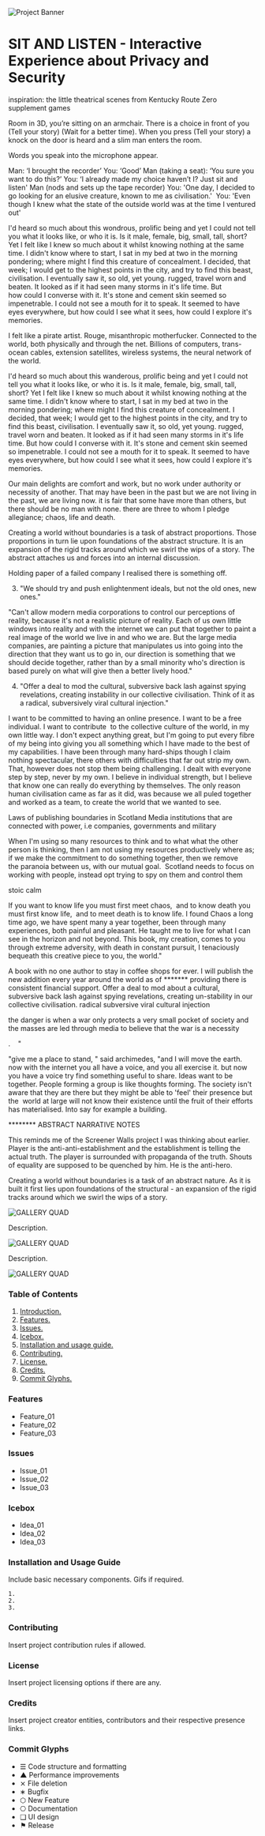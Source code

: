 ![Project Banner](/assets/template_visuals/temp-banner.png)

<a name="intro"></a>
# SIT AND LISTEN - Interactive Experience about Privacy and Security
inspiration: the little theatrical scenes from Kentucky Route Zero supplement games

Room in 3D, you’re sitting on an armchair. There is a choice in front of you (Tell your story) (Wait for a better time). When you press (Tell your story) a knock on the door is heard and a slim man enters the room.

Words you speak into the microphone appear.

Man: ‘I brought the recorder’
You: ‘Good’
Man (taking a seat): ‘You sure you want to do this?’
You: ‘I already made my choice haven’t I? Just sit and listen'
Man (nods and sets up the tape recorder)
You: 'One day, I decided to go looking for an elusive creature, known to me as civilisation.' 
You: 'Even though I knew what the state of the outside world was at the time I ventured out'

I'd heard so much about this wondrous, prolific being and yet I could not tell you what it looks like, or who it is. Is it male, female, big, small, tall, short? Yet I felt like I knew so much about it whilst knowing nothing at the same time. I didn't know where to start, I sat in my bed at two in the morning pondering; where might I find this creature of concealment. I decided, that week; I would get to the highest points in the city, and try to find this beast, civilisation. I eventually saw it, so old, yet young. rugged, travel worn and beaten. It looked as if it had seen many storms in it's life time. But how could I converse with it. It's stone and cement skin seemed so impenetrable. I could not see a mouth for it to speak. It seemed to have eyes everywhere, but how could I see what it sees, how could I explore it's memories.

I felt like a pirate artist. Rouge, misanthropic motherfucker. Connected to the world, both physically and through the net. Billions of computers, trans-ocean cables, extension satellites, wireless systems, the neural network of the world. 

I'd heard so much about this wanderous, prolific being and yet I could not tell you what it looks like, or who it is. Is it male, female, big, small, tall, short? Yet I felt like I knew so much about it whilst knowing nothing at the same time. I didn't know where to start, I sat in my bed at two in the morning pondering; where might I find this creature of concealment. I decided, that week; I would get to the highest points in the city, and try to find this beast, civilisation. I eventually saw it, so old, yet young. rugged, travel worn and beaten. It looked as if it had seen many storms in it's life time. But how could I converse with it. It's stone and cement skin seemed so impenetrable. I could not see a mouth for it to speak. It seemed to have eyes everywhere, but how could I see what it sees, how could I explore it's memories. 

Our main delights are comfort and work, but no work under authority or necessity of another. That may have been in the past but we are not living in the past, we are living now. it is fair that some have more than others, but there should be no man with none. there are three to whom I pledge allegiance; chaos, life and death. 

Creating a world without boundaries is a task of abstract proportions. Those proportions in turn lie upon foundations of the abstract structure. It is an expansion of the rigid tracks around which we swirl the wips of a story. The abstract attaches us and forces into an internal discussion.



Holding paper of a failed company I realised there is something off.


3. "We should try and push enlightenment ideals, but not the old ones, new ones."

"Can't allow modern media corporations to control our perceptions of reality, because it's not a realistic picture of reality. Each of us own little windows into reality and with the internet we can put that together to paint a real image of the world we live in and who we are. But the large media companies, are painting a picture that manipulates us into going into the direction that they want us to go in, our direction is something that we should decide together, rather than by a small minority who's direction is based purely on what will give then a better lively hood."

4. "Offer a deal to mod the cultural, subversive back lash against spying revelations, creating instability in our collective civilisation. Think of it as a radical, subversively viral cultural injection."







I want to be committed to having an online presence. I want to be a free individual. I want to contribute 
to the collective culture of the world, in my own little way. I don't expect anything great, but I'm going to put every fibre of my being into giving you all something which I have made to the best of my capabilities. I have been through many hard-ships though I claim nothing spectacular, there others with difficulties that far out strip my own. That, however does not stop them being challenging. I dealt with everyone step by step, never by my own. I believe in individual strength, but I believe that know one can really do everything by themselves. The only reason human civilisation came as far as it did, was because we all puled together and worked as a team, to create the world that we wanted to see. 

Laws of publishing boundaries in Scotland
Media institutions that are connected with power, i.e companies, governments and military

When I'm using so many resources to think and to what what the other person is thinking, then I am not using my
resources productively where as; if we make the commitment to do something together, then we remove the paranoia
between us, with our mutual goal. 
Scotland needs to focus on working with people, instead opt trying to spy on them and control them




stoic calm



If you want to know life you must first meet chaos, 
and to know death you must first know life, 
and to meet death is to know life.
I found Chaos a long time ago, we have spent many a year together, been through many experiences, both painful and pleasant. He taught me to live for what I can see in the horizon and not beyond. This book, my creation, comes to you through extreme adversity, with death in constant pursuit, I tenaciously bequeath this creative piece to you, the world."

A book with no one author to stay in coffee shops for ever. I will publish the new addition every year around the world as of ******* providing there is consistent financial support. Offer a deal to mod about a cultural, subversive back lash against spying revelations, creating un-stability in our collective civilisation. radical subversive viral cultural injection 

the danger is when a war only protects a very small pocket of society and the masses are led through media to believe that the war is a necessity
  

.
 
 "

"give me a place to stand, " said archimedes, "and I will move the earth.
now with the internet you all have a voice, and you all exercise it.
but now you have a voice try find something useful to share.
Ideas want to be together.
People forming a group is like thoughts forming. The society isn't aware that they are there but they might be able to 'feel' their presence but the 
world at large will not know their existence until the fruit of their efforts has materialised. Into say for example a building.  

******** ABSTRACT NARRATIVE NOTES 

This reminds me of the Screener Walls project I was thinking about earlier. Player is the anti-anti-establishment and the establishment is telling the actual truth. The player is surrounded with propaganda of the truth. Shouts of equality are supposed to be quenched by him. He is the anti-hero. 

Creating a world without boundaries is a task of an abstract nature. As it is built it first lies upon foundations of the structural - an expansion of the rigid tracks around which we swirl the wips of a story. 

![GALLERY QUAD](/assets/template_visuals/temp-dual-gallery.png)

Description.

![GALLERY QUAD](/assets/template_visuals/temp-triple-gallery.png)

Description.

![GALLERY QUAD](/assets/template_visuals/temp-quad-gallery.png)

### Table of Contents
1. [Introduction.](#intro)
2. [Features.](#features)
3. [Issues.](#issues)
4. [Icebox.](#icebox)
5. [Installation and usage guide.](#install)
6. [Contributing.](#contribute)
7. [License.](#license)
8. [Credits.](#credits)
9. [Commit Glyphs.](#glyphs)

<a name="features"></a>
### Features
+ Feature_01
+ Feature_02
+ Feature_03

<a name="issues"></a>
### Issues
+ Issue_01
+ Issue_02
+ Issue_03

<a name="icebox"></a>
### Icebox
+ Idea_01
+ Idea_02
+ Idea_03

<a name="install"></a>
### Installation and Usage Guide
Include basic necessary components. Gifs if required.
```
1. 
2. 
3. 
```

<a name="contribute"></a>
### Contributing
Insert project contribution rules if allowed.

<a name="license"></a>
### License
Insert project licensing options if there are any.

<a name="credits"></a>
### Credits
Insert project creator entities, contributors and their respective presence links.

<a name="glyphs"></a>
### Commit Glyphs

+ ☰ Code structure and formatting
+ ▲ Performance improvements
+ ⨯ File deletion
+ ∗ Bugfix
+ ⬡ New Feature
+ ⎔ Documentation
+ ❑ UI design
+ ⚑ Release

